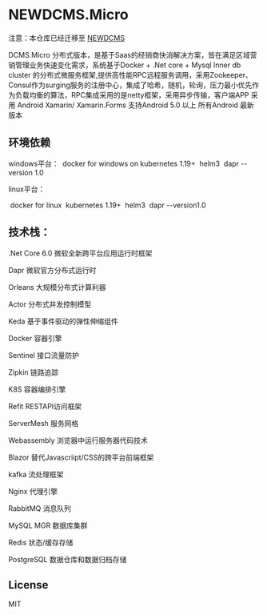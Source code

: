 # NEWDCMS.Micro

注意：本仓库已经迁移至 [NEWDCMS](https://github.com/NEWDCMS)

DCMS.Micro 分布式版本，是基于Saas的经销商快消解决方案，皆在满足区域营销管理业务快速变化需求，系统基于Docker + .Net core + Mysql Inner db cluster 的分布式微服务框架,提供高性能RPC远程服务调用，采用Zookeeper、Consul作为surging服务的注册中心，集成了哈希，随机，轮询，压力最小优先作为负载均衡的算法，RPC集成采用的是netty框架，采用异步传输，客户端APP 采用 Android Xamarin/ Xamarin.Forms 支持Android 5.0 以上 所有Android 最新版本

## 环境依赖

windows平台：
​	docker for windows on kubernetes 1.19+
​	helm3
​	dapr  --version 1.0

linux平台：

​	docker for linux
​	kubernetes 1.19+
​	helm3
​	dapr --version1.0

## 技术栈：

.Net Core 6.0 微软全新跨平台应用运行时框架

Dapr 微软官方分布式运行时

Orleans 大规模分布式计算利器

Actor  分布式并发控制模型

Keda  基于事件驱动的弹性伸缩组件

Docker 容器引擎

Sentinel 接口流量防护

Zipkin 链路追踪

K8S 容器编排引擎

Refit  RESTAPI访问框架

ServerMesh  服务网格

Webassembly 浏览器中运行服务器代码技术

Blazor 替代Javascriipt/CSS的跨平台前端框架

kafka  流处理框架

Nginx 代理引擎

RabbitMQ 消息队列

MySQL MGR 数据库集群

Redis 状态/缓存存储

PostgreSQL 数据仓库和数据归档存储


## License

MIT
